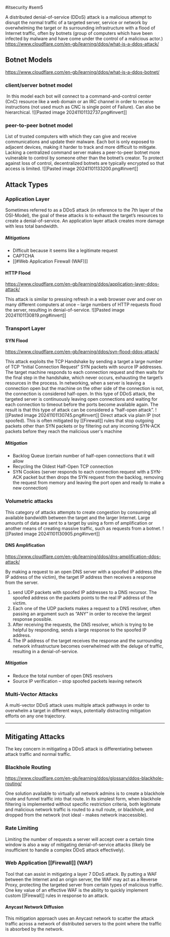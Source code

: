 #itsecurity #sem5 

A distributed denial-of-service (DDoS) attack is a malicious attempt to disrupt the normal traffic of a targeted server, service or network by overwhelming the target or its surrounding infrastructure with a flood of Internet traffic, often by botnets (group of computers which have been infected by malware and have come under the control of a malicious actor.)
https://www.cloudflare.com/en-gb/learning/ddos/what-is-a-ddos-attack/
## Botnet Models
https://www.cloudflare.com/en-gb/learning/ddos/what-is-a-ddos-botnet/
### client/server botnet model
 In this model each bot will connect to a command-and-control center (CnC) resource like a web domain or an IRC channel in order to receive instructions (not used much as CNC is single point of Failure). Can also be hierarchical.
![[Pasted image 20241101132737.png#invert]]
### peer-to-peer botnet model
List of trusted computers with which they can give and receive communications and update their malware. Each bot is only exposed to adjacent devices, making it harder to track and more difficult to mitigate. Lacking a centralized command server makes a peer-to-peer botnet more vulnerable to control by someone other than the botnet’s creator. To protect against loss of control, decentralized botnets are typically encrypted so that access is limited.
![[Pasted image 20241101133200.png#invert]]
## Attack Types
### Application Layer
Sometimes referred to as a DDoS attack (in reference to the 7th layer of the OSI-Model), the goal of these attacks is to exhaust the target’s resources to create a denial-of-service. An application layer attack creates more damage with less total bandwidth.
##### Mitigations
- Difficult because it seems like a legitimate request
- CAPTCHA
- [[#Web Application Firewall (WAF)]]
#### HTTP Flood
https://www.cloudflare.com/en-gb/learning/ddos/application-layer-ddos-attack/

This attack is similar to pressing refresh in a web browser over and over on many different computers at once – large numbers of HTTP requests flood the server, resulting in denial-of-service.
![[Pasted image 20241101130819.png#invert]]
### Transport Layer
#### SYN Flood
https://www.cloudflare.com/en-gb/learning/ddos/syn-flood-ddos-attack/

This attack exploits the TCP Handshake by sending a target a large number of TCP “Initial Connection Request” SYN packets with source IP addresses.
The target machine responds to each connection request and then waits for the final step in the handshake, which never occurs, exhausting the target’s resources in the process. In networking, when a server is leaving a connection open but the machine on the other side of the connection is not, the connection is considered half-open. In this type of DDoS attack, the targeted server is continuously leaving open connections and waiting for each connection to timeout before the ports become available again. The result is that this type of attack can be considered a “half-open attack”.
![[Pasted image 20241101130745.png#invert]]
Direct attack via plain IP (not spoofed). This is often mitigated by [[Firewall]] rules that stop outgoing packets other than SYN packets or by filtering out any incoming SYN-ACK packets before they reach the malicious user's machine
##### Mitigation
- Backlog Queue (certain number of half-open connections that it will allow
- Recycling the Oldest Half-Open TCP connection
- SYN Cookies (server responds to each connection request with a SYN-ACK packet but then drops the SYN request from the backlog, removing the request from memory and leaving the port open and ready to make a new connection)
### Volumetric attacks
This category of attacks attempts to create congestion by consuming all available bandwidth between the target and the larger Internet. Large amounts of data are sent to a target by using a form of amplification or another means of creating massive traffic, such as requests from a botnet.
![[Pasted image 20241101130905.png#invert]]
#### DNS Amplification
https://www.cloudflare.com/en-gb/learning/ddos/dns-amplification-ddos-attack/

By making a request to an open DNS server with a spoofed IP address (the IP address of the victim), the target IP address then receives a response from the server.
1. send UDP packets with spoofed IP addresses to a DNS recursor. The spoofed address on the packets points to the real IP address of the victim.
2. Each one of the UDP packets makes a request to a DNS resolver, often passing an argument such as “ANY” in order to receive the largest response possible.
3. After receiving the requests, the DNS resolver, which is trying to be helpful by responding, sends a large response to the spoofed IP address.
4. The IP address of the target receives the response and the surrounding network infrastructure becomes overwhelmed with the deluge of traffic, resulting in a denial-of-service.
##### Mitigation
- Reduce the total number of open DNS resolvers
- Source IP verification – stop spoofed packets leaving network
### Multi-Vector Attacks
A multi-vector DDoS attack uses multiple attack pathways in order to overwhelm a target in different ways, potentially distracting mitigation efforts on any one trajectory.

---
## Mitigating Attacks
The key concern in mitigating a DDoS attack is differentiating between attack traffic and normal traffic.
### Blackhole Routing
https://www.cloudflare.com/en-gb/learning/ddos/glossary/ddos-blackhole-routing/

One solution available to virtually all network admins is to create a blackhole route and funnel traffic into that route. In its simplest form, when blackhole filtering is implemented without specific restriction criteria, both legitimate and malicious network traffic is routed to a null route, or blackhole, and dropped from the network (not ideal - makes network inaccessible).
### Rate Limiting
Limiting the number of requests a server will accept over a certain time window is also a way of mitigating denial-of-service attacks (likely be insufficient to handle a complex DDoS attack effectively).
### Web Application [[Firewall]] (WAF)
Tool that can assist in mitigating a layer 7 DDoS attack. By putting a WAF between the Internet and an origin server, the WAF may act as a Reverse Proxy, protecting the targeted server from certain types of malicious traffic. One key value of an effective WAF is the ability to quickly implement custom [[Firewall]] rules in response to an attack.
#### Anycast Network Diffusion
This mitigation approach uses an Anycast network to scatter the attack traffic across a network of distributed servers to the point where the traffic is absorbed by the network.